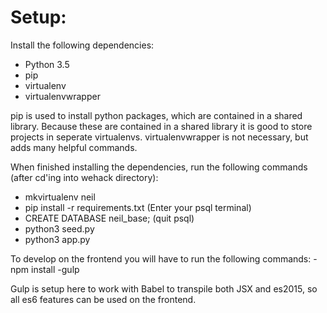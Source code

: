 # Setup:

Install the following dependencies:
- Python 3.5
- pip
- virtualenv
- virtualenvwrapper

pip is used to install python packages, which are contained in a shared library.
Because these are contained in a shared library it is good to store projects in
seperate virtualenvs. virtualenvwrapper is not necessary, but adds many helpful
commands.

When finished installing the dependencies, run the following commands
(after cd'ing into wehack directory):
- mkvirtualenv neil
- pip install -r requirements.txt
(Enter your psql terminal)
- CREATE DATABASE neil_base;
(quit psql)
- python3 seed.py
- python3 app.py

To develop on the frontend you will have to run the following commands:
-npm install
-gulp

Gulp is setup here to work with Babel to transpile both JSX and es2015, so all
es6 features can be used on the frontend.

